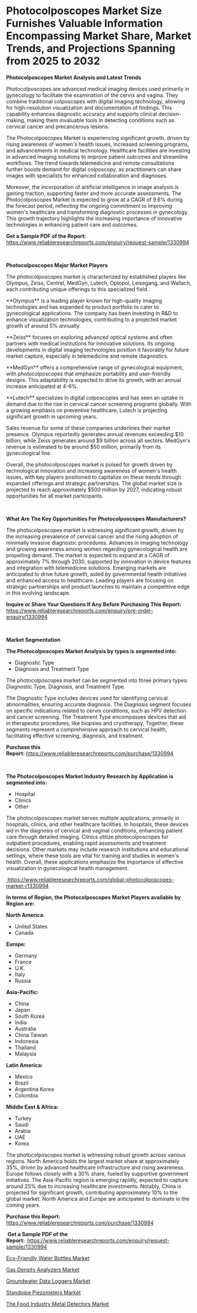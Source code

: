 <p><h1>Photocolposcopes Market Size Furnishes Valuable Information Encompassing Market Share, Market Trends, and Projections Spanning from 2025 to 2032</h1></p><p><strong>Photocolposcopes Market Analysis and Latest Trends</strong></p>
<p><p>Photocolposcopes are advanced medical imaging devices used primarily in gynecology to facilitate the examination of the cervix and vagina. They combine traditional colposcopes with digital imaging technology, allowing for high-resolution visualization and documentation of findings. This capability enhances diagnostic accuracy and supports clinical decision-making, making them invaluable tools in detecting conditions such as cervical cancer and precancerous lesions.</p><p>The Photocolposcopes Market is experiencing significant growth, driven by rising awareness of women's health issues, increased screening programs, and advancements in medical technology. Healthcare facilities are investing in advanced imaging solutions to improve patient outcomes and streamline workflows. The trend towards telemedicine and remote consultations further boosts demand for digital colposcopy, as practitioners can share images with specialists for enhanced collaboration and diagnoses.</p><p>Moreover, the incorporation of artificial intelligence in image analysis is gaining traction, supporting faster and more accurate assessments. The Photocolposcopes Market is expected to grow at a CAGR of 9.6% during the forecast period, reflecting the ongoing commitment to improving women's healthcare and transforming diagnostic processes in gynecology. This growth trajectory highlights the increasing importance of innovative technologies in enhancing patient care and outcomes.</p></p>
<p><strong>Get a Sample PDF of the Report:&nbsp;</strong> <a href="https://www.reliableresearchreports.com/enquiry/request-sample/1330994?utm_campaign=11&utm_medium=2&utm_source=Github&utm_content=ia&utm_term=26032025&utm_id=photocolposcopes">https://www.reliableresearchreports.com/enquiry/request-sample/1330994</a></p>
<p>&nbsp;</p>
<p><strong>Photocolposcopes Major Market Players</strong></p>
<p><p>The photocolposcopes market is characterized by established players like Olympus, Zeiss, Centrel, MedGyn, Lutech, Optopol, Leisegang, and Wallach, each contributing unique offerings to this specialized field. </p><p>**Olympus** is a leading player known for high-quality imaging technologies and has expanded its product portfolio to cater to gynecological applications. The company has been investing in R&D to enhance visualization technologies, contributing to a projected market growth of around 5% annually. </p><p>**Zeiss** focuses on exploring advanced optical systems and often partners with medical institutions for innovative solutions. Its ongoing developments in digital imaging technologies position it favorably for future market capture, especially in telemedicine and remote diagnostics.</p><p>**MedGyn** offers a comprehensive range of gynecological equipment, with photocolposcopes that emphasize portability and user-friendly designs. This adaptability is expected to drive its growth, with an annual increase anticipated at 4-6%. </p><p>**Lutech** specializes in digital colposcopies and has seen an uptake in demand due to the rise in cervical cancer screening programs globally. With a growing emphasis on preventive healthcare, Lutech is projecting significant growth in upcoming years.</p><p>Sales revenue for some of these companies underlines their market presence. Olympus reportedly generates annual revenues exceeding $10 billion, while Zeiss generates around $9 billion across all sectors. MedGyn's revenue is estimated to be around $50 million, primarily from its gynecological line.</p><p>Overall, the photocolposcopes market is poised for growth driven by technological innovation and increasing awareness of women's health issues, with key players positioned to capitalize on these trends through expanded offerings and strategic partnerships. The global market size is projected to reach approximately $500 million by 2027, indicating robust opportunities for all market participants.</p></p>
<p>&nbsp;</p>
<p><strong>What Are The Key Opportunities For Photocolposcopes Manufacturers?</strong></p>
<p><p>The photocolposcopes market is witnessing significant growth, driven by the increasing prevalence of cervical cancer and the rising adoption of minimally invasive diagnostic procedures. Advances in imaging technology and growing awareness among women regarding gynecological health are propelling demand. The market is expected to expand at a CAGR of approximately 7% through 2030, supported by innovation in device features and integration with telemedicine solutions. Emerging markets are anticipated to drive future growth, aided by governmental health initiatives and enhanced access to healthcare. Leading players are focusing on strategic partnerships and product launches to maintain a competitive edge in this evolving landscape.</p></p>
<p><strong>Inquire or Share Your Questions If Any Before Purchasing This Report:</strong> <a href="https://www.reliableresearchreports.com/enquiry/pre-order-enquiry/1330994?utm_campaign=11&utm_medium=2&utm_source=Github&utm_content=ia&utm_term=26032025&utm_id=photocolposcopes">https://www.reliableresearchreports.com/enquiry/pre-order-enquiry/1330994</a></p>
<p>&nbsp;</p>
<p><strong>Market Segmentation</strong></p>
<p><strong>The Photocolposcopes Market Analysis by types is segmented into:</strong></p>
<p><ul><li>Diagnostic Type</li><li>Diagnosis and Treatment Type</li></ul></p>
<p><p>The photocolposcopes market can be segmented into three primary types: Diagnostic Type, Diagnosis, and Treatment Type. </p><p>The Diagnostic Type includes devices used for identifying cervical abnormalities, ensuring accurate diagnosis. The Diagnosis segment focuses on specific indications related to cervix conditions, such as HPV detection and cancer screening. The Treatment Type encompasses devices that aid in therapeutic procedures, like biopsies and cryotherapy. Together, these segments represent a comprehensive approach to cervical health, facilitating effective screening, diagnosis, and treatment.</p></p>
<p><strong>Purchase this Report:&nbsp;</strong><a href="https://www.reliableresearchreports.com/purchase/1330994?utm_campaign=11&utm_medium=2&utm_source=Github&utm_content=ia&utm_term=26032025&utm_id=photocolposcopes">https://www.reliableresearchreports.com/purchase/1330994</a></p>
<p>&nbsp;</p>
<p><strong>The Photocolposcopes Market Industry Research by Application is segmented into:</strong></p>
<p><ul><li>Hospital</li><li>Clinics</li><li>Other</li></ul></p>
<p><p>The photocolposcopes market serves multiple applications, primarily in hospitals, clinics, and other healthcare facilities. In hospitals, these devices aid in the diagnosis of cervical and vaginal conditions, enhancing patient care through detailed imaging. Clinics utilize photocolposcopes for outpatient procedures, enabling rapid assessments and treatment decisions. Other markets may include research institutions and educational settings, where these tools are vital for training and studies in women's health. Overall, these applications emphasize the importance of effective visualization in gynecological health management.</p></p>
<p><a href="https://www.reliableresearchreports.com/global-photocolposcopes-market-r1330994?utm_campaign=11&utm_medium=2&utm_source=Github&utm_content=ia&utm_term=26032025&utm_id=photocolposcopes">&nbsp;https://www.reliableresearchreports.com/global-photocolposcopes-market-r1330994</a></p>
<p><strong>In terms of Region, the Photocolposcopes Market Players available by Region are:</strong></p>
<p>
    <p> <strong> North America: </strong>
        <ul>
            <li>United States</li>
            <li>Canada</li>
        </ul>
        </p> 
    <p> <strong> Europe: </strong>
        <ul>
            <li>Germany</li>
            <li>France</li>
            <li>U.K.</li>
            <li>Italy</li>
            <li>Russia</li>
        </ul>
        </p> 
    <p> <strong> Asia-Pacific: </strong>
        <ul>
            <li>China</li>
            <li>Japan</li>
            <li>South Korea</li>
            <li>India</li>
            <li>Australia</li>
            <li>China Taiwan</li>
            <li>Indonesia</li>
            <li>Thailand</li>
            <li>Malaysia</li>
        </ul>
        </p> 
    <p> <strong> Latin America: </strong>
        <ul>
            <li>Mexico</li>
            <li>Brazil</li>
            <li>Argentina Korea</li>
            <li>Colombia</li>
        </ul>
        </p> 
    <p> <strong> Middle East & Africa: </strong>
        <ul>
            <li>Turkey</li>
            <li>Saudi</li>
            <li>Arabia</li>
            <li>UAE</li>
            <li>Korea</li>
        </ul>
    </p>
    </p>
<p><p>The photocolposcopes market is witnessing robust growth across various regions. North America holds the largest market share at approximately 35%, driven by advanced healthcare infrastructure and rising awareness. Europe follows closely with a 30% share, fueled by supportive government initiatives. The Asia-Pacific region is emerging rapidly, expected to capture around 25% due to increasing healthcare investments. Notably, China is projected for significant growth, contributing approximately 10% to the global market. North America and Europe are anticipated to dominate in the coming years.</p></p>
<p><strong>Purchase this Report: </strong><a href="https://www.reliableresearchreports.com/purchase/1330994?utm_campaign=11&utm_medium=2&utm_source=Github&utm_content=ia&utm_term=26032025&utm_id=photocolposcopes">https://www.reliableresearchreports.com/purchase/1330994</a></p>
<p>&nbsp;<strong>Get a Sample PDF of the Report:&nbsp;&nbsp;</strong><a href="https://www.reliableresearchreports.com/enquiry/request-sample/1330994?utm_campaign=11&utm_medium=2&utm_source=Github&utm_content=ia&utm_term=26032025&utm_id=photocolposcopes">https://www.reliableresearchreports.com/enquiry/request-sample/1330994</a></p>
<p><strong></strong></p>
<p><p><a href="https://github.com/zappasuccofz/Market-Research-Report-List-1/blob/main/eco-friendly-water-bottles-market.md?utm_campaign=11&utm_medium=2&utm_source=Github&utm_content=ia&utm_term=26032025&utm_id=photocolposcopes">Eco-Friendly Water Bottles Market</a></p><p><a href="https://www.linkedin.com/pulse/gas-density-analyzersmarket-size-trends-growth-rate-fa9ec?utm_campaign=11&utm_medium=2&utm_source=Github&utm_content=ia&utm_term=26032025&utm_id=photocolposcopes">Gas Density Analyzers Market</a></p><p><a href="https://www.linkedin.com/pulse/insightful-groundwater-data-loggers-market-size-expected-7fglc?utm_campaign=11&utm_medium=2&utm_source=Github&utm_content=ia&utm_term=26032025&utm_id=photocolposcopes">Groundwater Data Loggers Market</a></p><p><a href="https://www.linkedin.com/pulse/standpipe-piezometers-market-analysis-trends-development-insights-ixxef?utm_campaign=11&utm_medium=2&utm_source=Github&utm_content=ia&utm_term=26032025&utm_id=photocolposcopes">Standpipe Piezometers Market</a></p><p><a href="https://github.com/lamlebienz7j/Market-Research-Report-List-1/blob/main/the-food-industry-metal-detectors-market.md?utm_campaign=11&utm_medium=2&utm_source=Github&utm_content=ia&utm_term=26032025&utm_id=photocolposcopes">The Food Industry Metal Detectors Market</a></p></p>